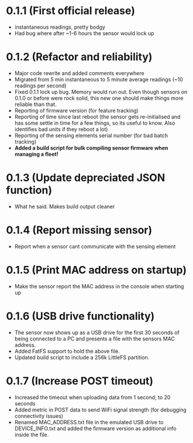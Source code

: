 # 0.1.1 (First official release)
- instantaneous readings, pretty bodgy
- Had bug where after ~1-6 hours the sensor would lock up

# 0.1.2 (Refactor and reliability)
- Major code rewrite and added comments everywhere
- Migrated from 5 min instantaneous to 5 minute average readings (~10 readings per second)
- Fixed 0.1.1 lock up bug. Memory would run out. Even though sensors on 0.1.0 or before were rock solid, this new one should make things more reliable than that.
- Reporting of firmware version (for feature tracking)
- Reporting of time since last reboot (the sensor gets re-initialised and has some settle in time for a few things, so its useful to know. Also identifies bad units if they reboot a lot)
- Reporting of the sensing elements serial number (for bad batch tracking)
- **Added a build script for bulk compiling sensor firmware when managing a fleet!**

# 0.1.3 (Update depreciated JSON function)
- What he said. Makes build output cleaner

# 0.1.4 (Report missing sensor)
- Report when a sensor cant communicate with the sensing element

# 0.1.5 (Print MAC address on startup)
- Make the sensor report the MAC address in the console when starting up

# 0.1.6 (USB drive functionality)
- The sensor now shows up as a USB drive for the first 30 seconds of being connected to a PC and presents a file with the sensors MAC address.
- Added FatFS support to hold the above file.
- Updated build script to include a 256k LittleFS partition.

# 0.1.7 (Increase POST timeout)
- Increased the timeout when uploading data from 1 second, to 20 seconds
- Added metric in POST data to send WiFi signal strength (for debugging connectivity issues)
- Renamed MAC_ADDRESS.txt file in the emulated USB drive to DEVICE_INFO.txt and added the firmware version as additional info inside the file.
